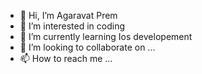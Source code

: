 - 👋 Hi, I’m Agaravat Prem
- 👀 I’m interested in coding
- 🌱 I’m currently learning Ios developement
- 💞️ I’m looking to collaborate on ...
- 📫 How to reach me ...

<!---
ImIosDev/ImIosDev is a ✨ special ✨ repository because its `README.md` (this file) appears on your GitHub profile.
You can click the Preview link to take a look at your changes.
--->

